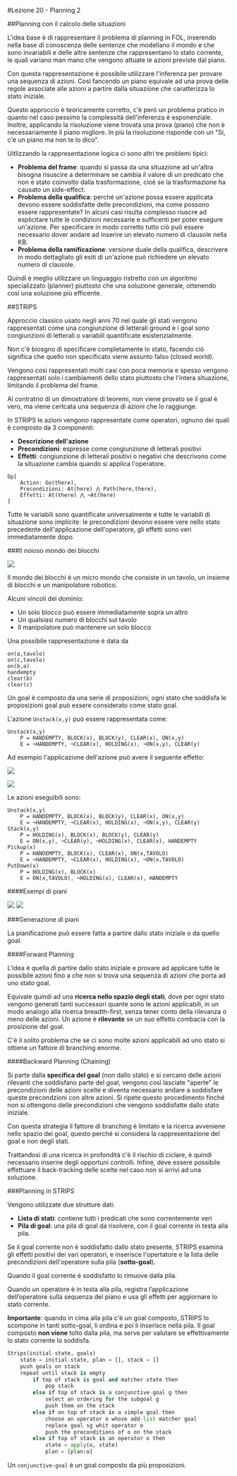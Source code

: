#Lezione 20 - Planning 2

##Planning con il calcolo delle situazioni

L'idea base è di rappresentare il problema di planning in FOL, inserendo nella base di conoscenza delle sentenze che modellano il mondo e che sono invariabili e delle altre sentenze che rappresentano lo stato corrente, le quali variano man mano che vengono attuate le azioni previste dal piano.

Con questa rappresentazione è possibile utilizzare l'inferenza per provare una sequenza di azioni. Così fancendo un piano equivale ad una prova delle regole associate alle azioni a partire dalla situazione che caratterizza lo stato iniziale.

Questo approccio è teoricamente corretto, c'è però un problema pratico in quanto nel caso pessimo la complessità dell'inferenza è esponenziale.
Inoltre, applicando la risoluzione viene trovata una prova (piano) che non è necessariamente il piano migliore. In più la risoluzione risponde con un "Si, c'è un piano ma non te lo dico".

Uitlizzando la rappresentazione logica ci sono altri tre problemi tipici:

- **Problema del frame**: quando si passa da una situazione ad un'altra bisogna risuscire a determinare se cambia il valore di un predicato che non è stato coinvolto dalla trasformazione, cioè se la trasformazione ha causato un side-effect.
- **Problema della qualifica**: perché un'azione possa essere applicata devono essere soddisfatte delle precondizioni, ma come possono essere rappresentate? In alcuni casi risulta complesso riuscre ad esplicitare tutte le condizioni necessarie e sufficenti per poter esegure un'azione. Per specificare in modo corretto tutto ciò può essere necessario dover andare ad inserire un elevato numero di clausole nella KB.
- **Problema della ramificazione**: versione duale della qualifica, descrivere in modo dettagliato gli esiti di un'azione può richiedere un elevato numero di clausole.

Quindi è meglio utilizzare un linguaggio ristretto con un algoritmo specializzato (planner) piuttosto che una soluzione generale, ottenendo così una soluzione più efficente.

##STRIPS

Approccio classico usato negli anni 70 nel quale gli stati vengono rappresentati come una congiunzione di letterali ground e i goal sono congiunzioni di letterali o variabili quantificate esistenzialmente.

Non c'è biosgno di specificare completamente lo stato, facendo ciò significa che quello non specificato viene assunto falso (closed world).

Vengono così rappresentati molti casi con poca memoria e spesso vengono rappresentati solo i cambiamenti dello stato piuttosto che l'intera situazione, limitando il problema del frame.

Al contratrio di un dimostratore di teoremi, non viene provato se il goal è vero, ma viene certcata una sequenza di azioni che lo raggiunge.

In STRIPS le azioni vengono rappresentate come operatori, ognuno dei quali è composto da 3 componenti:

- **Descrizione dell'azione**
- **Precondizioni**: espresse come congiunzione di letterali positivi
- **Effetti**: congiunzione di letterali positivi o negativi che descrivono come la situazione cambia quando si applica l'operatore.

```
Op[
    Action: Go(there),
    Precondizioni: At(here) ⋀ Path(here,there),
    Effetti: At(there) ⋀ ¬At(here)
]
```

Tutte le variabili sono quantificate universalmente e tutte le variabili di situazione sono implicite: le precondizioni devono essere vere nello stato precedente dell'applicazione dell'operatore, gli effetti sono veri immediatamente dopo.

###Il noioso mondo dei blocchi

![](./immagini/l20-brick.png)

Il mondo dei blocchi è un micro mondo che consiste in un tavolo, un insieme di blocchi e un manipolatore robotico.

Alcuni vincoli del dominio:

- Un solo blocco può essere immediatamente sopra un altro
- Un qualsiasi numero di blocchi sul tavolo
- Il manipolatore può mantenere un solo blocco

Una possibile rappresentazione è data da

```
on(a,tavolo)
on(c,tavolo)
on(b,a)
handempty
clear(b)
clear(c)
```

Un goal è composto da una serie di proposizioni, ogni stato che soddisfa le proposizioni goal può essere considerato come stato goal.

L'azione `Unstack(x,y)` può essere rappresentata come:

```
Unstack(x,y)
    P = HANDEMPTY, BLOCK(x), BLOCK(y), CLEAR(x), ON(x,y)
    E = ¬HANDEMPTY, ¬CLEAR(x), HOLDING(x), ¬ON(x,y), CLEAR(y)
``` 

Ad esempio l'applicazione dell'azione può avere il seguente effetto:

![](./immagini/l20-unstack-1.png)

![](./immagini/l20-unstack-2.png)

Le azioni eseguibili sono:

```
Unstack(x,y)
    P = HANDEMPTY, BLOCK(x), BLOCK(y), CLEAR(x), ON(x,y)
    E = ¬HANDEMPTY, ¬CLEAR(x), HOLDING(x), ¬ON(x,y), CLEAR(y)
Stack(x,y)
    P = HOLDING(x), BLOCK(x), BLOCK(y), CLEAR(y)
    E = ON(x,y), ¬CLEAR(y), ¬HOLDING(x), CLEAR(x), HANDEMPTY
Pickup(x)
    P = HANDEMPTY, BLOCK(x), CLEAR(x), ON(x,TAVOLO)
    E = ¬HANDEMPTY, ¬CLEAR(x), HOLDING(x), ¬ON(x,TAVOLO)
PutDown(x)
    P = HOLDING(x), BLOCK(x)
    E = ON(x,TAVOLO), ¬HOLDING(x), CLEAR(x), HANDEMPTY
```

####Esempi di piani

![](./immagini/l20-plan-a.png)
![](./immagini/l20-plan-b.png)

###Generazione di piani

La pianificazione può essere fatta a partire dallo stato iniziale o da quello goal.

####Forward Planning

L'idea è quella di partire dallo stato iniziale e provare ad applicare tutte le possibile azioni fino a che non si trova una sequenza di azioni che porta ad uno stato goal.

Equivale quindi ad una **ricerca nello spazio degli stati**, dove per ogni stato vengono generati tanti successori quante sono le azioni applicabili, in un modo analogo alla ricerca breadth-first, senza tener conto della rilevanza o meno delle azioni. Un azione è **rilevante** se un suo effetto combacia con la prosizione del goal.

C'è il solito problema che se ci sono molte azioni applicabili ad uno stato si ottiene un fattore di branching enorme.

####Backward Planning (Chaining)

Si parte dalla **specifica del goal** (non dallo stato) e si cercano delle azioni rilevanti che soddisfano parte del goal, vengono così lasciate "aperte" le precondizioni delle azioni scelte e diventa necessario andare a soddisfare queste precondzioni con altre azioni.
Si ripete questo procedimento finché non si ottengono delle precondizioni che vengono soddisfatte dallo stato iniziale.

Con questa strategia il fattore di branching è limitato e la ricerca avveniene nello spazio dei goal, questo perché si considera la rappresentazione del goal e non degli stati.

Trattandosi di una ricerca in profondità c'è il rischio di ciclare, è quindi necessario inserire degli opportuni controlli. Infine, deve essere possibile effettuare il back-tracking delle scelte nel caso non si arrivi ad una soluzione.

###Planning in STRIPS

Vengono utilizzate due strutture dati:

- **Lista di stati**: contiene tutti i predicati che sono correntemente veri
- **Pila di goal**: una pila di goal da risolvere, con il goal corrente in testa alla pila.

Se il goal corrente non è soddisfatto dallo stato presente, STRIPS esamina gli effetti positivi dei vari operatori, e inserisce l'opertatore e la lista delle precondizioni dell'operatore sulla pila (**sotto-goal**).

Quando il goal corrente è soddisfatto lo rimuove dalla pila.

Quando un operatore è in testa alla pila, registra l’applicazione dell’operatore sulla sequenza del piano e usa gli effetti per aggiornare lo stato corrente.

**Importante**: quando in cima alla pila c'è un goal composto, STRIPS lo scompone in tanti sotto-goal, li ordina e poi li inserisce nella pila. Il goal composto **non viene** tolto dalla pila, ma serve per valutare se effettivamente lo stato corrente lo soddisfa.


```python
Strips(initial-state, goals)
    state = initial-state, plan = [], stack = []
    push goals on stack
    repeat until stack is empty
        if top of stack is goal and matcher state then
            pop stack
        else if top of stack is a conjunctive-goal g then
            select an ordering for the subgoal g
            push them on the stack
        else if on top of stack is a simple goal then
            choose an operator o whose add-list matcher goal
            replace goal sg whit operator o
            push the preconditions of o on the stack
        else if top of stack is an operator o then
            state = apply(o, state)
            plan = [plan:o]

```

Un `conjunctive-goal` è un goal composto da più proposizioni.




